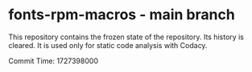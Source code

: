 # fonts-rpm-macros - main branch

This repository contains the frozen state of the repository.
Its history is cleared. It is used only for static code
analysis with Codacy.

Commit Time: 1727398000